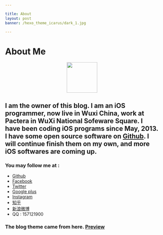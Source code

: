 ```yaml
---

title: About
layout: post
banner: /hexo_theme_icarus/dark_1.jpg

---
```


# About Me

<center><img src="http://liufengting.github.io/css/images/avatar.png" width="100"/></center>

## I am the owner of this blog. I am an iOS programmer, now live in Wuxi China, work at Pactera in WuXi National Sofeware Square. I have been coding iOS programs since May, 2013. I have some open source software on [Github](https://github.com/liufengting). I will continue finish them on my own, and more iOS softwares are coming up. 


### You may follow me at :
* [Github](https://github.com/liufengting)
* [Facebook](https://www.facebook.com/liufengting)
* [Twitter](http://twitter.com/liufengting)
* [Google plus](https://plus.google.com/107979076493161682773)
* [Instagram](https://www.instagram.com/wo157121900/)
* [知乎](https://www.zhihu.com/people/liufengting)
* [新浪微博](http://weibo.com/u/2952266322)
* QQ : 157121900


### The blog theme came from here. [Preview](http://ppoffice.github.io/hexo-theme-icarus/)


